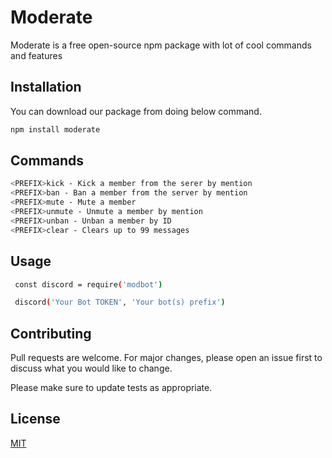 # Moderate

Moderate is a free open-source npm package with lot of cool commands and features

## Installation

You can download our package from doing below command.

```bash
npm install moderate
```

## Commands

```bash
<PREFIX>kick - Kick a member from the serer by mention
<PREFIX>ban - Ban a member from the server by mention
<PREFIX>mute - Mute a member
<PREFIX>unmute - Unmute a member by mention
<PREFIX>unban - Unban a member by ID
<PREFIX>clear - Clears up to 99 messages
```

## Usage

```bash
 const discord = require('modbot')

 discord('Your Bot TOKEN', 'Your bot(s) prefix')
```

## Contributing
Pull requests are welcome. For major changes, please open an issue first to discuss what you would like to change.

Please make sure to update tests as appropriate.

## License
[MIT](https://choosealicense.com/licenses/mit/)
